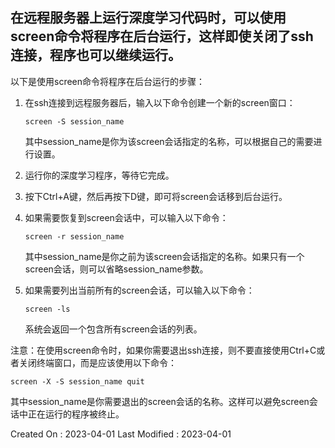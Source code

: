 ## 在远程服务器上运行深度学习代码时，可以使用screen命令将程序在后台运行，这样即使关闭了ssh连接，程序也可以继续运行。



以下是使用screen命令将程序在后台运行的步骤：

1. 在ssh连接到远程服务器后，输入以下命令创建一个新的screen窗口：

   ```
   screen -S session_name
   ```

   其中session_name是你为该screen会话指定的名称，可以根据自己的需要进行设置。

2. 运行你的深度学习程序，等待它完成。

3. 按下Ctrl+A键，然后再按下D键，即可将screen会话移到后台运行。

4. 如果需要恢复到screen会话中，可以输入以下命令：

   ```
   screen -r session_name
   ```

   其中session_name是你之前为该screen会话指定的名称。如果只有一个screen会话，则可以省略session_name参数。

5. 如果需要列出当前所有的screen会话，可以输入以下命令：

   ```
   screen -ls
   ```

   系统会返回一个包含所有screen会话的列表。

​	注意：在使用screen命令时，如果你需要退出ssh连接，则不要直接使用Ctrl+C或者关闭终端窗口，而是应该使用以下命令：

```
screen -X -S session_name quit
```

其中session_name是你需要退出的screen会话的名称。这样可以避免screen会话中正在运行的程序被终止。



Created On : 2023-04-01
Last Modified : 2023-04-01